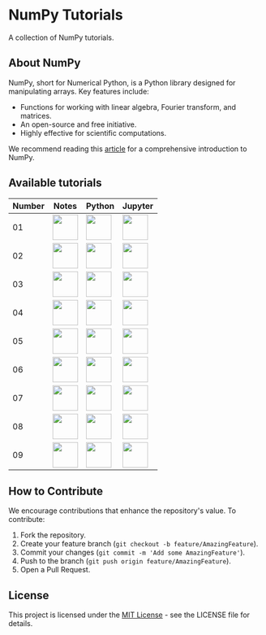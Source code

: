 # NumPy Tutorials
A collection of NumPy tutorials.

## About NumPy
NumPy, short for Numerical Python, is a Python library designed for manipulating arrays. Key features include:

* Functions for working with linear algebra, Fourier transform, and matrices.
* An open-source and free initiative.
* Highly effective for scientific computations.

We recommend reading this <a href="https://betterprogramming.pub/numpy-illustrated-the-visual-guide-to-numpy-3b1d4976de1d">article</a> for a comprehensive introduction to NumPy.

## Available tutorials

Number | Notes | Python | Jupyter
------ | ----- | -------------- | --------
| 01 | <a href="https://github.com/djeada/NumPy-Tutorials/blob/main/notes/1_creating_arrays.md"><img src="https://img.icons8.com/color/344/markdown.png" height="50" /> </a> | <a href="https://github.com/djeada/NumPy-Tutorials/blob/main/src/1_creating_arrays.py"><img src="https://img.icons8.com/color/344/python.png" height="50" /> </a> | <a href="https://github.com/djeada/NumPy-Tutorials/blob/main/src/1_creating_arrays.ipynb"><img src="https://img.icons8.com/fluency/344/jupyter.png" height="50" /> </a> |
| 02 | <a href="https://github.com/djeada/NumPy-Tutorials/blob/main/notes/2_accessing_modifying_elements.md"><img src="https://img.icons8.com/color/344/markdown.png" height="50" /> </a> | <a href="https://github.com/djeada/NumPy-Tutorials/blob/main/src/2_accessing_modifying_elements.py"><img src="https://img.icons8.com/color/344/python.png" height="50" /> </a> | <a href="https://github.com/djeada/NumPy-Tutorials/blob/main/src/2_accessing_modifying_elements.py"><img src="https://img.icons8.com/fluency/344/jupyter.png" height="50" /> </a> |
| 03 | <a href="https://github.com/djeada/NumPy-Tutorials/blob/main/notes/3_vector_operations.md"><img src="https://img.icons8.com/color/344/markdown.png" height="50" /> </a> | <a href="https://github.com/djeada/NumPy-Tutorials/blob/main/src/3_vector_operations.py" /> <img src="https://img.icons8.com/color/344/python.png" height="50" /> </a> | <a href="https://github.com/djeada/NumPy-Tutorials/blob/main/src/3_vector_operations.ipynb"><img src="https://img.icons8.com/fluency/344/jupyter.png" height="50" /> </a> |
| 04 | <a href="https://github.com/djeada/NumPy-Tutorials/blob/main/notes/4_matrix_operations.md"><img src="https://img.icons8.com/color/344/markdown.png" height="50" /> </a> | <a href="https://github.com/djeada/NumPy-Tutorials/blob/main/src/4_matrix_operations.py" /> <img src="https://img.icons8.com/color/344/python.png" height="50" /> </a> | <a href="https://github.com/djeada/NumPy-Tutorials/blob/main/src/4_matrix_operations.ipynb"><img src="https://img.icons8.com/fluency/344/jupyter.png" height="50" /> </a> |
| 05 | <a href="https://github.com/djeada/NumPy-Tutorials/blob/main/notes/5_reshaping_arrays.md"><img src="https://img.icons8.com/color/344/markdown.png" height="50" /> </a> | <a href="https://github.com/djeada/NumPy-Tutorials/blob/main/src/5_reshaping_arrays.py" /> <img src="https://img.icons8.com/color/344/python.png" height="50" /> </a> | <a href="https://github.com/djeada/NumPy-Tutorials/blob/main/src/5_reshaping_arrays.ipynb"><img src="https://img.icons8.com/fluency/344/jupyter.png" height="50" /> </a> |
| 06 | <a href="https://github.com/djeada/NumPy-Tutorials/blob/main/notes/6_searching_filtering_and_sorting.md"><img src="https://img.icons8.com/color/344/markdown.png" height="50" /> </a> | <a href="https://github.com/djeada/NumPy-Tutorials/blob/main/src/6_searching_filtering_and_sorting.py" /> <img src="https://img.icons8.com/color/344/python.png" height="50" /> </a> | <a href="https://github.com/djeada/NumPy-Tutorials/blob/main/src/6_searching_filtering_and_sorting.ipynb"><img src="https://img.icons8.com/fluency/344/jupyter.png" height="50" /> </a> |
| 07 | <a href="https://github.com/djeada/NumPy-Tutorials/blob/main/notes/7_combining_arrays.md"><img src="https://img.icons8.com/color/344/markdown.png" height="50" /> </a> | <a href="https://github.com/djeada/NumPy-Tutorials/blob/main/src/7_combining_arrays.py" /> <img src="https://img.icons8.com/color/344/python.png" height="50" /> </a> | <a href="https://github.com/djeada/NumPy-Tutorials/blob/main/src/7_combining_arrays.ipynb"><img src="https://img.icons8.com/fluency/344/jupyter.png" height="50" /> </a> |
| 08 | <a href="https://github.com/djeada/NumPy-Tutorials/blob/main/notes/8_linear_equations.md"><img src="https://img.icons8.com/color/344/markdown.png" height="50" /> </a> | <a href="https://github.com/djeada/NumPy-Tutorials/blob/main/src/8_linear_equations.py" /> <img src="https://img.icons8.com/color/344/python.png" height="50" /> </a> | <a href="https://github.com/djeada/NumPy-Tutorials/blob/main/src/8_linear_equations.py"><img src="https://img.icons8.com/fluency/344/jupyter.png" height="50" /> </a> |
| 09 | <a href="https://github.com/djeada/NumPy-Tutorials/blob/main/notes/9_statistics_and_random_numbers.md"><img src="https://img.icons8.com/color/344/markdown.png" height="50" /> </a> | <a href="https://github.com/djeada/NumPy-Tutorials/blob/main/src/9_statistics_and_random_numbers.py" /> <img src="https://img.icons8.com/color/344/python.png" height="50" /> </a> | <a href="https://github.com/djeada/NumPy-Tutorials/blob/main/src/9_statistics_and_random_numbers.ipynb"><img src="https://img.icons8.com/fluency/344/jupyter.png" height="50" /> </a> |

## How to Contribute

We encourage contributions that enhance the repository's value. To contribute:

1. Fork the repository.
2. Create your feature branch (`git checkout -b feature/AmazingFeature`).
3. Commit your changes (`git commit -m 'Add some AmazingFeature'`).
4. Push to the branch (`git push origin feature/AmazingFeature`).
5. Open a Pull Request.
   
## License

This project is licensed under the [MIT License](LICENSE) - see the LICENSE file for details.
